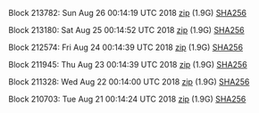 Block 213782: Sun Aug 26 00:14:19 UTC 2018 [zip](https://dash-bootstrap.ams3.digitaloceanspaces.com/testnet/2018-08-26/bootstrap.dat.zip) (1.9G) [SHA256](https://dash-bootstrap.ams3.digitaloceanspaces.com/testnet/2018-08-26/sha256.txt)

Block 213180: Sat Aug 25 00:14:52 UTC 2018 [zip](https://dash-bootstrap.ams3.digitaloceanspaces.com/testnet/2018-08-25/bootstrap.dat.zip) (1.9G) [SHA256](https://dash-bootstrap.ams3.digitaloceanspaces.com/testnet/2018-08-25/sha256.txt)

Block 212574: Fri Aug 24 00:14:39 UTC 2018 [zip](https://dash-bootstrap.ams3.digitaloceanspaces.com/testnet/2018-08-24/bootstrap.dat.zip) (1.9G) [SHA256](https://dash-bootstrap.ams3.digitaloceanspaces.com/testnet/2018-08-24/sha256.txt)

Block 211945: Thu Aug 23 00:14:39 UTC 2018 [zip](https://dash-bootstrap.ams3.digitaloceanspaces.com/testnet/2018-08-23/bootstrap.dat.zip) (1.9G) [SHA256](https://dash-bootstrap.ams3.digitaloceanspaces.com/testnet/2018-08-23/sha256.txt)

Block 211328: Wed Aug 22 00:14:00 UTC 2018 [zip](https://dash-bootstrap.ams3.digitaloceanspaces.com/testnet/2018-08-22/bootstrap.dat.zip) (1.9G) [SHA256](https://dash-bootstrap.ams3.digitaloceanspaces.com/testnet/2018-08-22/sha256.txt)

Block 210703: Tue Aug 21 00:14:24 UTC 2018 [zip](https://dash-bootstrap.ams3.digitaloceanspaces.com/testnet/2018-08-21/bootstrap.dat.zip) (1.9G) [SHA256](https://dash-bootstrap.ams3.digitaloceanspaces.com/testnet/2018-08-21/sha256.txt)
